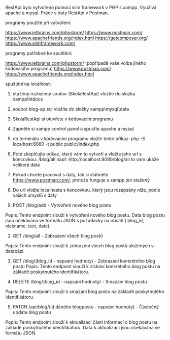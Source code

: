RestApi bylo vytvořeno pomocí slim framework v PHP s xampp. Využívá apache a mysql. Práce s daty RestApi v Postman.

programy použité při vytváření:

https://www.jetbrains.com/phpstorm/
https://www.postman.com/
https://www.apachefriends.org/index.html
https://getcomposer.org/
https://www.slimframework.com/






programy potřebné ke spuštění: 

https://www.jetbrains.com/phpstorm/ (popřípadě vaše volba jiného kódovacího programu)
https://www.postman.com/
https://www.apachefriends.org/index.html







spuštění na localhost:
1. stažený rozbalený soubor (SkolaRestApi) vložíte do složky xampp\htdocs
2. soubor blog-ap.sql vložíte do složky xampp\mysql\data
3. SkolaRestApi si otevřete v kódovacím programu
4. Zapněte si xampp control panel a spusťte apache a mysql
5. do terminálu v kódovacím programu vložte tento příkaz: php -S localhost:8080 -t public public/index.php
6. Poté zkopíčujte odkaz, který vám to vytvoří a vložte jeho url s koncovkou:  /blog/all       např: http://localhost:8080/blog/all
   to vám ukáže veškerá data
7. Pokud chcete pracovat s daty, tak si stáhněte https://www.postman.com/, protože funguje s xampp jen stažený
8. Do url vložte localhosta s koncovkou, který jsou rozepsány níže, podle vašich úmyslů s daty






1. POST /blog/add - Vytvoření nového blog postu

Popis:
Tento endpoint slouží k vytvoření nového blog postu. Data blog postu jsou očekávána ve formátu JSON s požadavky na obsah ( blog_id, nickname, text, date).


2. GET /blog/all - Zobrazení všech blog postů
   
Popis:
Tento endpoint slouží k zobrazení všech blog postů uložených v databázi.


3. GET /blog/(blog_id - napsání hodnoty) - Zobrazení konkrétního blog postu
Popis:
Tento endpoint slouží k získání konkrétního blog postu na základě poskytnutého identifikátoru.


5. DELETE /blog/(blog_id - napsání hodnoty) - Smazání blog postu
 
Popis:
Tento endpoint slouží k smazání blog postu na základě poskytnutého identifikátoru.


5. PATCH /api/blog/(id dáného blogpostu - napsání hodnoty) - Částečný update blog postu
   
Popis:
Tento endpoint slouží k aktualizaci části informací o blog postu na základě poskytnutého identifikátoru. Data k aktualizaci jsou očekávána ve formátu JSON.



